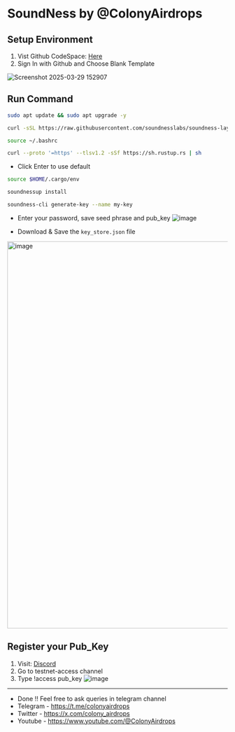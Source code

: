 # SoundNess by @ColonyAirdrops

## Setup Environment
1. Vist Github CodeSpace: [Here](https://github.com/codespaces/templates)
2. Sign In with Github and Choose Blank Template

 ![Screenshot 2025-03-29 152907](https://github.com/user-attachments/assets/24f37631-3911-460c-a5a1-a792d51d6329)

## Run Command
```bash
sudo apt update && sudo apt upgrade -y
```
```bash
curl -sSL https://raw.githubusercontent.com/soundnesslabs/soundness-layer/main/soundnessup/install | bash
```
```bash
source ~/.bashrc
```
```bash
curl --proto '=https' --tlsv1.2 -sSf https://sh.rustup.rs | sh
```
- Click Enter to use default
```bash
source $HOME/.cargo/env
```
```bash
soundnessup install
```
```bash
soundness-cli generate-key --name my-key
```
- Enter your password, save seed phrase and pub_key
![image](https://github.com/user-attachments/assets/5a6fd956-5f98-427f-b752-245e27ff647e)

- Download & Save the `key_store.json` file
<img width="1918" height="885" alt="image" src="https://github.com/user-attachments/assets/2051e67c-ceec-40d8-a676-719b6151bb25" />




## Register your Pub_Key
1. Visit: [Discord](https://discord.com/invite/soundnesslabs)
2. Go to testnet-access channel
3. Type !access pub_key
![image](https://github.com/user-attachments/assets/65bd1d4c-7ba0-4a50-ad73-972a06766add)

---
- Done !! Feel free to ask queries in telegram channel
- Telegram - https://t.me/colonyairdrops
- Twitter - https://x.com/colony_airdrops
- Youtube - https://www.youtube.com/@ColonyAirdrops
